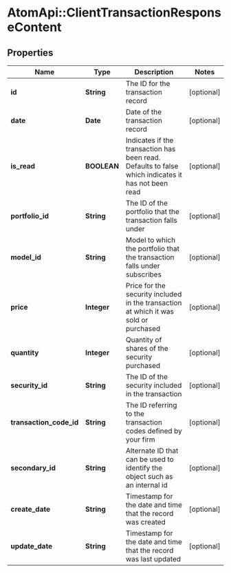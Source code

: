 # AtomApi::ClientTransactionResponseContent

## Properties
Name | Type | Description | Notes
------------ | ------------- | ------------- | -------------
**id** | **String** | The ID for the transaction record | [optional] 
**date** | **Date** | Date of the transaction record | [optional] 
**is_read** | **BOOLEAN** | Indicates if the transaction has been read. Defaults to false which indicates it has not been read | [optional] 
**portfolio_id** | **String** | The ID of the portfolio that the transaction falls under | [optional] 
**model_id** | **String** | Model to which the portfolio that the transaction falls under subscribes | [optional] 
**price** | **Integer** | Price for the security included in the transaction at which it was sold or purchased | [optional] 
**quantity** | **Integer** | Quantity of shares of the security purchased | [optional] 
**security_id** | **String** | The ID of the security included in the transaction | [optional] 
**transaction_code_id** | **String** | The ID referring to the transaction codes defined by your firm | [optional] 
**secondary_id** | **String** | Alternate ID that can be used to identify the object such as an internal id | [optional] 
**create_date** | **String** | Timestamp for the date and time that the record was created | [optional] 
**update_date** | **String** | Timestamp for the date and time that the record was last updated | [optional] 


